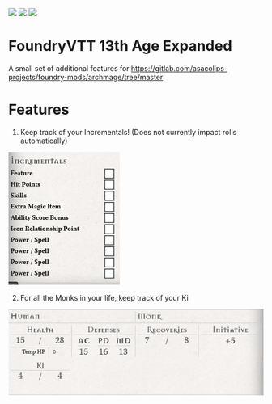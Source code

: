 ![](https://img.shields.io/badge/Foundry-v0.4.4-informational)
![](https://img.shields.io/badge/13th%20Age-v1.2.2-informational)
[![](https://img.shields.io/badge/Buy%20Me%20A%20Coffee-%243-orange)](https://www.buymeacoffee.com/T2tZvWJ)


# FoundryVTT 13th Age Expanded

A small set of additional features for https://gitlab.com/asacolips-projects/foundry-mods/archmage/tree/master

# Features

1) Keep track of your Incrementals! (Does not currently impact rolls automatically)

![](./incrementals.PNG)

2) For all the Monks in your life, keep track of your Ki

![](./ki.PNG)
